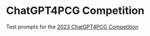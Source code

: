 # ChatGPT4PCG Competition
Test prompts for the [2023 ChatGPT4PCG Competition](https://chatgpt4pcg.github.io/)
